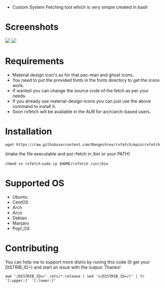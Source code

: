 
- Custom System Fetching tool which is very simple created in bash

# Screenshots
<img src="https://raw.githubusercontent.com/Mangeshrex/rfetch/main/screenshots/void2.png">
<img src="https://github.com/ProbablyNotLime/rxfetch/blob/8f64642488da76b19c9a925cbebf833202e36661/Screenshot%20from%202021-06-17%2021-01-43.png">


# Requirements 
- Material design icon's as for that pac-man and ghost icons. 
- You need to put the provided fonts in the fonts directory to get the icons work. 
- If wanted you can change the source code of the fetch as per your needs. 
- If you already use material-design-icons you can just use the above command to install it.  
- Soon rxfetch will be available in the AUR for arch/arch-based users. 

# Installation 

 ```
 wget https://raw.githubusercontent.com/Mangeshrex/rxfetch/main/rxfetch
 ```

 (make the file executable and put rfetch in /bin or your PATH)

 ```chmod +x rxfetch```
 ```sudo cp $HOME/rxfetch /usr/bin ```

# Supported OS
- Ubuntu
- CentOS
- Arch
- Arco
- Debian
- Manjaro
- Pop!_OS

# Contributing

You can help me to support more distro by runing this code (It get your DISTRIB_ID=) and start an issue with the output. Thanks!

```awk '/DISTRIB_ID=/' /etc/*-release | sed 's/DISTRIB_ID=//' | tr '[:upper:]' '[:lower:]'```
